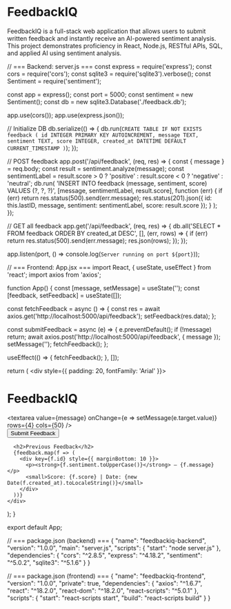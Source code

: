 # FeedbackIQ
FeedbackIQ is a full-stack web application that allows users to submit written feedback and instantly receive an AI-powered sentiment analysis. This project demonstrates proficiency in React, Node.js, RESTful APIs, SQL, and applied AI using sentiment analysis.

// === Backend: server.js ===
const express = require('express');
const cors = require('cors');
const sqlite3 = require('sqlite3').verbose();
const Sentiment = require('sentiment');

const app = express();
const port = 5000;
const sentiment = new Sentiment();
const db = new sqlite3.Database('./feedback.db');

app.use(cors());
app.use(express.json());

// Initialize DB
db.serialize(() => {
  db.run(`CREATE TABLE IF NOT EXISTS feedback (
    id INTEGER PRIMARY KEY AUTOINCREMENT,
    message TEXT,
    sentiment TEXT,
    score INTEGER,
    created_at DATETIME DEFAULT CURRENT_TIMESTAMP
  )`);
});

// POST feedback
app.post('/api/feedback', (req, res) => {
  const { message } = req.body;
  const result = sentiment.analyze(message);
  const sentimentLabel = result.score > 0 ? 'positive' : result.score < 0 ? 'negative' : 'neutral';
  db.run(
    'INSERT INTO feedback (message, sentiment, score) VALUES (?, ?, ?)',
    [message, sentimentLabel, result.score],
    function (err) {
      if (err) return res.status(500).send(err.message);
      res.status(201).json({ id: this.lastID, message, sentiment: sentimentLabel, score: result.score });
    }
  );
});

// GET all feedback
app.get('/api/feedback', (req, res) => {
  db.all('SELECT * FROM feedback ORDER BY created_at DESC', [], (err, rows) => {
    if (err) return res.status(500).send(err.message);
    res.json(rows);
  });
});

app.listen(port, () => console.log(`Server running on port ${port}`));


// === Frontend: App.jsx ===
import React, { useState, useEffect } from 'react';
import axios from 'axios';

function App() {
  const [message, setMessage] = useState('');
  const [feedback, setFeedback] = useState([]);

  const fetchFeedback = async () => {
    const res = await axios.get('http://localhost:5000/api/feedback');
    setFeedback(res.data);
  };

  const submitFeedback = async (e) => {
    e.preventDefault();
    if (!message) return;
    await axios.post('http://localhost:5000/api/feedback', { message });
    setMessage('');
    fetchFeedback();
  };

  useEffect(() => {
    fetchFeedback();
  }, []);

  return (
    <div style={{ padding: 20, fontFamily: 'Arial' }}>
      <h1>FeedbackIQ</h1>
      <form onSubmit={submitFeedback}>
        <textarea value={message} onChange={e => setMessage(e.target.value)} rows={4} cols={50} />
        <br />
        <button type="submit">Submit Feedback</button>
      </form>

      <h2>Previous Feedback</h2>
      {feedback.map(f => (
        <div key={f.id} style={{ marginBottom: 10 }}>
          <p><strong>{f.sentiment.toUpperCase()}</strong> — {f.message}</p>
          <small>Score: {f.score} | Date: {new Date(f.created_at).toLocaleString()}</small>
        </div>
      ))}
    </div>
  );
}

export default App;


// === package.json (backend) ===
{
  "name": "feedbackiq-backend",
  "version": "1.0.0",
  "main": "server.js",
  "scripts": {
    "start": "node server.js"
  },
  "dependencies": {
    "cors": "^2.8.5",
    "express": "^4.18.2",
    "sentiment": "^5.0.2",
    "sqlite3": "^5.1.6"
  }
}


// === package.json (frontend) ===
{
  "name": "feedbackiq-frontend",
  "version": "1.0.0",
  "private": true,
  "dependencies": {
    "axios": "^1.6.7",
    "react": "^18.2.0",
    "react-dom": "^18.2.0",
    "react-scripts": "^5.0.1"
  },
  "scripts": {
    "start": "react-scripts start",
    "build": "react-scripts build"
  }
}
